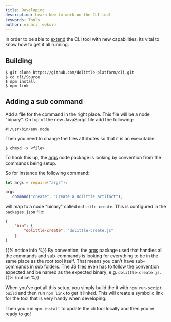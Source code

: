 ```yaml
---
title: Developing
description: Learn how to work on the CLI tool
keywords: Tools
author: einari, woksin
---
```


In order to be able to [extend](extending) the CLI tool with new capabilities, its vital to know how to get it all running.

## Building

```shell
$ git clone https://github.com/dolittle-platform/cli.git
$ cd cli/Source
$ npm install
$ npm link
```

## Adding a sub command

Add a file for the command in the right place. This file will be a node "binary".
On top of the new JavaScript file add the following:

```shell
#!/usr/bin/env node
```

Then you need to change the files attributes so that it is an executable:

```shell
$ chmod +x <file>
```

To hook this up, the [args](https://www.npmjs.com/package/args) node package is looking by convention from the commands being setup.


So for instance the following command:

```javascript
let args = require("args");

args
  .command("create", "Create a Dolittle artifact");
```

will map to a node "binary" called `dolittle-create`.
This is configured in the `packages.json` file:

```json
{
    "bin": {
        "dolittle-create": "dolittle-create.js"
    }
}
```
{{% notice info %}}
By convention, the [args](https://www.npmjs.com/package/args) package used that handles all the commands and sub-commands is looking
for everything to be in the same place as the root tool itself. That means you can't have sub-commands in sub folders. The JS files even
has to follow the convention expected and be named as the expected binary; e.g. `dolittle-create.js`.
{{% /notice %}}

When you've got all this setup, you simply build the it with `npm run-script build` and then run `npm link` to get it linked.
This will create a symbolic link for the tool that is very handy when developing.

Then you run `npm install` to update the cli tool locally and then you're ready to go!